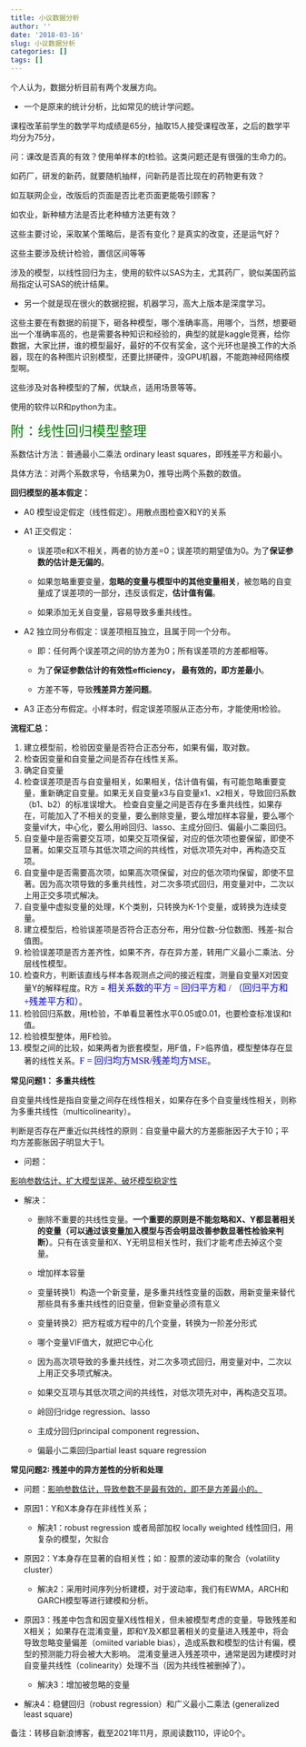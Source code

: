 ```yaml
---
title: 小议数据分析
author: ''
date: '2018-03-16'
slug: 小议数据分析
categories: []
tags: []
---
```


个人认为，数据分析目前有两个发展方向。

+ 一个是原来的统计分析，比如常见的统计学问题。

课程改革前学生的数学平均成绩是65分，抽取15人接受课程改革，之后的数学平均分为75分，

问：课改是否真的有效？使用单样本的t检验。这类问题还是有很强的生命力的。

如药厂，研发的新药，就要随机抽样，问新药是否比现在的药物更有效？

如互联网企业，改版后的页面是否比老页面更能吸引顾客？

如农业，新种植方法是否比老种植方法更有效？

这些主要讨论，采取某个策略后，是否有变化？是真实的改变，还是运气好？

这些主要涉及统计检验，置信区间等等

涉及的模型，以线性回归为主，使用的软件以SAS为主，尤其药厂，貌似美国药监局指定认可SAS的统计结果。

+ 另一个就是现在很火的数据挖掘，机器学习，高大上版本是深度学习。

这些主要在有数据的前提下，砸各种模型，哪个准确率高，用哪个，当然，想要砸出一个准确率高的，也是需要各种知识和经验的，典型的就是kaggle竞赛，给你数据，大家比拼，谁的模型最好，最好的不仅有奖金，这个光环也是换工作的大杀器，现在的各种图片识别模型，还要比拼硬件，没GPU机器，不能跑神经网络模型啊。

这些涉及对各种模型的了解，优缺点，适用场景等等。

使用的软件以R和python为主。

<font face="微软雅黑" color=green size=5>附：线性回归模型整理</font>

系数估计方法：普通最小二乘法 ordinary least squares，即残差平方和最小。

具体方法：对两个系数求导，令结果为0，推导出两个系数的数值。

**回归模型的基本假定：**

+ A0 模型设定假定（线性假定）。用散点图检查X和Y的关系

+ A1 正交假定：

   + 误差项e和X不相关，两者的协方差=0；误差项的期望值为0。为了**保证参数的估计是无偏的**。

   + 如果忽略重要变量，**忽略的变量与模型中的其他变量相关**，被忽略的自变量成了误差项的一部分，违反该假定，**估计值有偏**。

   + 如果添加无关自变量，容易导致多重共线性。

+ A2 独立同分布假定：误差项相互独立，且属于同一个分布。

   + 即：任何两个误差项之间的协方差为0；所有误差项的方差都相等。

   + 为了**保证参数估计的有效性efficiency， 最有效的，即方差最小**。

   + 方差不等，导致**残差异方差问题**。

+ A3 正态分布假定。小样本时，假定误差项服从正态分布，才能使用t检验。

**流程汇总：**

1. 建立模型前，检验因变量是否符合正态分布，如果有偏，取对数。
2. 检查因变量和自变量之间是否存在线性关系。
3. 确定自变量
4. 检查误差项是否与自变量相关，如果相关，估计值有偏，有可能忽略重要变量，重新确定自变量。如果无关自变量x3与自变量x1、x2相关，导致回归系数（b1、b2）的标准误增大。
检查自变量之间是否存在多重共线性，如果存在，可能加入了不相关的变量，要么删除变量，要么增加样本容量，要么哪个变量vif大，中心化，要么用岭回归、lasso、主成分回归、偏最小二乘回归。
5. 自变量中是否需要交互项，如果交互项保留，对应的低次项也要保留，即使不显著。如果交互项与其低次项之间的共线性，对低次项先对中，再构造交互项。
6. 自变量中是否需要高次项，如果高次项保留，对应的低次项均保留，即使不显著。因为高次项导致的多重共线性，对二次多项式回归，用变量对中，二次以上用正交多项式解决。
7. 自变量中虚拟变量的处理，K个类别，只转换为K-1个变量，或转换为连续变量。
8. 建立模型后，检验误差项是否符合正态分布，用分位数-分位数图、残差-拟合值图。
9. 检验误差项是否方差齐性，如果不齐，存在异方差，转用广义最小二乘法、分层线性模型。
10. 检查R方，判断该直线与样本各观测点之间的接近程度，测量自变量X对因变量Y的解释程度。R方 = <font face="微软雅黑" color=blue size=3>相关系数的平方 = 回归平方和 / （回归平方和+残差平方和）</font>。
11. 检验回归系数，用t检验，不单看显著性水平0.05或0.01，也要检查标准误和t值。
12. 检验模型整体，用F检验。
13. 模型之间的比较，如果两者为嵌套模型，用F值，F>临界值，模型整体存在显著的线性关系。<font face="微软雅黑" color=blue size=3>F = 回归均方MSR/残差均方MSE</font>。

**常见问题1： 多重共线性**

自变量共线性是指自变量之间存在线性相关，如果存在多个自变量线性相关，则称为多重共线性（multicolinearity）。

判断是否存在严重近似共线性的原则：自变量中最大的方差膨胀因子大于10；平均方差膨胀因子明显大于1。

+ 问题：

<u>影响参数估计、扩大模型误差、破坏模型稳定性</u>

+ 解决：

   + 删除不重要的共线性变量。**一个重要的原则是不能忽略和X、Y都显著相关的变量（可以通过该变量加入模型与否会明显改善参数显著性检验来判断）**。只有在该变量和X、Y无明显相关性时，我们才能考虑去掉这个变量。

   + 增加样本容量
   
   + 变量转换1）构造一个新变量，是多重共线性变量的函数，用新变量来替代那些具有多重共线性的旧变量，但新变量必须有意义
   
   + 变量转换2）把方程或方程中的几个变量，转换为一阶差分形式
        
   + 哪个变量VIF值大，就把它中心化

   + 因为高次项导致的多重共线性，对二次多项式回归，用变量对中，二次以上用正交多项式解决。

   + 如果交互项与其低次项之间的共线性，对低次项先对中，再构造交互项。
       
   + 岭回归ridge regression、lasso
   
   + 主成分回归principal component regression、
        
   + 偏最小二乘回归partial least square regression       


**常见问题2: 残差中的异方差性的分析和处理**

+ 问题：<u>影响参数估计，导致参数不是最有效的，即不是方差最小的。</u>

+ 原因1：Y和X本身存在非线性关系；  

   + 解决1：robust regression 或者局部加权 locally weighted 线性回归，用复杂的模型，欠拟合
        
+ 原因2：Y本身存在显著的自相关性；如：股票的波动率的聚合（volatility cluster）

   + 解决2：采用时间序列分析建模，对于波动率，我们有EWMA，ARCH和GARCH模型等进行建模和分析。
      
+ 原因3：残差中包含和因变量X线性相关，但未被模型考虑的变量，导致残差和X相关；
        如果存在混淆变量，即和Y及X都显著相关的变量进入残差中，将会导致忽略变量偏差（omiited variable bias），造成系数和模型的估计有偏，模型的预测能力将会被大大影响。
        混淆变量进入残差项中，通常是因为建模时对自变量共线性（colinearity）处理不当（因为共线性被删掉了）。
   + 解决3：增加被忽略的变量

+ 解决4：稳健回归（robust regression）和广义最小二乘法 (generalized least square)


备注：转移自新浪博客，截至2021年11月，原阅读数110，评论0个。  
